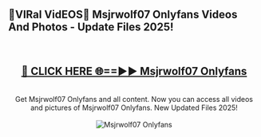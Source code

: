 <h2>🔴VIRal VidEOS🔴 Msjrwolf07 Onlyfans Videos And Photos - Update Files 2025!</h2>
<br>
<div align="center">
<h2><a href="https://virallinks.top/Hdb6NB" rel="nofollow">🔴 CLICK HERE 🌐==►► Msjrwolf07 Onlyfans</a></h2>
<br>
Get Msjrwolf07 Onlyfans and all content. Now you can access all videos and pictures of Msjrwolf07 Onlyfans. New Updated Files 2025!
<br>
<br>
<a href="https://virallinks.top/Hdb6NB" rel="nofollow" data-target="animated-image.originalLink"><img src="https://i.imgur.com/dJHk4Zq.gif)" alt="Msjrwolf07 Onlyfans" style="max-width: 100%; display: inline-block;" data-target="animated-image.originalImage"></a>
</div>
<br>
